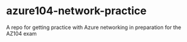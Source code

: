 # azure104-network-practice
A repo for getting practice with Azure networking in preparation for the AZ104 exam
